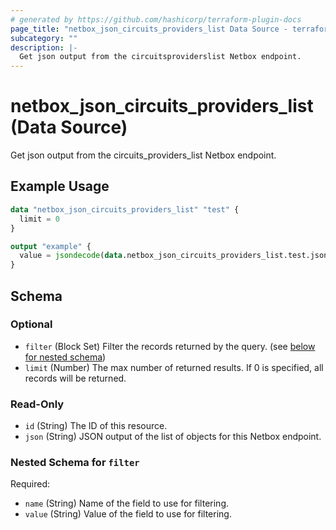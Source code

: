 ```yaml
---
# generated by https://github.com/hashicorp/terraform-plugin-docs
page_title: "netbox_json_circuits_providers_list Data Source - terraform-provider-netbox"
subcategory: ""
description: |-
  Get json output from the circuitsproviderslist Netbox endpoint.
---
```


# netbox_json_circuits_providers_list (Data Source)

Get json output from the circuits_providers_list Netbox endpoint.

## Example Usage

```terraform
data "netbox_json_circuits_providers_list" "test" {
  limit = 0
}

output "example" {
  value = jsondecode(data.netbox_json_circuits_providers_list.test.json)
}
```

<!-- schema generated by tfplugindocs -->
## Schema

### Optional

- `filter` (Block Set) Filter the records returned by the query. (see [below for nested schema](#nestedblock--filter))
- `limit` (Number) The max number of returned results. If 0 is specified, all records will be returned.

### Read-Only

- `id` (String) The ID of this resource.
- `json` (String) JSON output of the list of objects for this Netbox endpoint.

<a id="nestedblock--filter"></a>
### Nested Schema for `filter`

Required:

- `name` (String) Name of the field to use for filtering.
- `value` (String) Value of the field to use for filtering.


